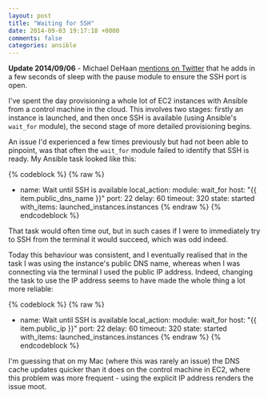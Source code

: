 ```yaml
---
layout: post
title: "Waiting for SSH"
date: 2014-09-03 19:17:18 +0000
comments: false
categories: ansible
---
```


**Update 2014/09/06** - Michael DeHaan [mentions on Twitter](https://twitter.com/laserllama/status/507325690610728962) that he adds in a few seconds of sleep with the pause module to ensure the SSH port is open.

I've spent the day provisioning a whole lot of EC2 instances with Ansible from a control machine in the cloud. This involves two stages: firstly an instance is launched, and then once SSH is available (using Ansible's `wait_for` module), the second stage of more detailed provisioning begins.

An issue I'd experienced a few times previously but had not been able to pinpoint, was that often the `wait_for` module failed to identify that SSH is ready. My Ansible task looked like this:

{% codeblock %}
{% raw %}
- name: Wait until SSH is available
  local_action: 
    module: wait_for 
    host: "{{ item.public_dns_name }}"
    port: 22 
    delay: 60 
    timeout: 320 
    state: started
  with_items: launched_instances.instances
{% endraw %}
{% endcodeblock %}

That task would often time out, but in such cases if I were to immediately try to SSH from the terminal it would succeed, which was odd indeed.

Today this behaviour was consistent, and I eventually realised that in the task I was using the instance's public DNS name, whereas when I was connecting via the terminal I used the public IP address. Indeed, changing the task to use the IP address seems to have made the whole thing a lot more reliable:

{% codeblock %}
{% raw %}
- name: Wait until SSH is available
  local_action: 
    module: wait_for 
    host: "{{ item.public_ip }}"
    port: 22 
    delay: 60 
    timeout: 320 
    state: started
  with_items: launched_instances.instances
{% endraw %}
{% endcodeblock %}

I'm guessing that on my Mac (where this was rarely an issue) the DNS cache updates quicker than it does on the control machine in EC2, where this problem was more frequent - using the explicit IP address renders the issue moot.
